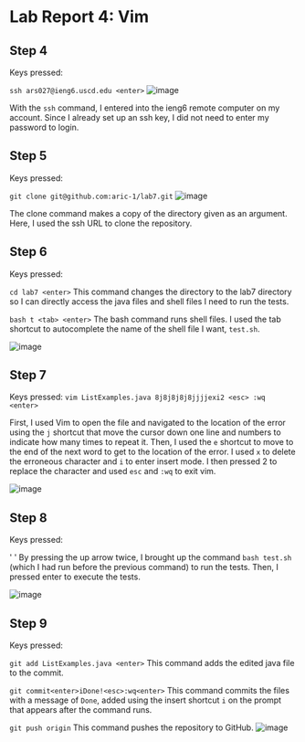# Lab Report 4: Vim

## Step 4
Keys pressed:

`ssh ars027@ieng6.uscd.edu <enter>`
![image](https://github.com/aric-1/cse15l-lab-reports/assets/156359530/32c82e91-a89b-4f15-a068-37f2f476ffe5)

With the `ssh` command, I entered into the ieng6 remote computer on my account. Since I already set up an ssh key, I
did not need to enter my password to login.

## Step 5
Keys pressed:

`git clone git@github.com:aric-1/lab7.git`
![image](https://github.com/aric-1/cse15l-lab-reports/assets/156359530/c31cc3b9-ad91-4b37-a828-6dc7b7d1515f)

The clone command makes a copy of the directory given as an argument. Here, I used the ssh URL to clone the repository.

## Step 6
Keys pressed:

`cd lab7 <enter>`
This command changes the directory to the lab7 directory so I can directly access the java files and shell files I need to run the tests.

`bash t <tab> <enter>`
The bash command runs shell files. I used the tab shortcut to autocomplete the name of the shell file I want, `test.sh`. 

![image](https://github.com/aric-1/cse15l-lab-reports/assets/156359530/2bbb3272-1fde-40e4-8932-4f386e4a3c2d)

## Step 7
Keys pressed:
`vim ListExamples.java 8j8j8j8j8jjjjexi2 <esc> :wq <enter>`

First, I used Vim to open the file and navigated to the location of the error using the `j` shortcut that move the cursor down one line and numbers to indicate how many times to repeat it.
Then, I used the `e` shortcut to move to the end of the next word to get to the location of the error.
I used `x` to delete the erroneous character and `i` to enter insert mode. I then pressed 2 to replace the character and used `esc` and `:wq` to exit vim.

![image](https://github.com/aric-1/cse15l-lab-reports/assets/156359530/888841fd-b422-4af3-93b9-594d63bffa87)


## Step 8

Keys pressed:

'<up> <up> <enter>'
By pressing the up arrow twice, I brought up the command `bash test.sh` (which I had run before the previous command) to run the tests. Then, I pressed enter to execute the tests.

![image](https://github.com/aric-1/cse15l-lab-reports/assets/156359530/0562c7f0-9f88-4867-9bd8-0749cb091b6b)

## Step 9
Keys pressed:

`git add ListExamples.java <enter>`
This command adds the edited java file to the commit.

`git commit<enter>iDone!<esc>:wq<enter>`
This command commits the files with a message of `Done`, added using the insert shortcut `i` on the prompt that appears after the command runs.

`git push origin`
This command pushes the repository to GitHub.
![image](https://github.com/aric-1/cse15l-lab-reports/assets/156359530/434534d9-7667-4543-b1ce-4be0562c7d3e)




